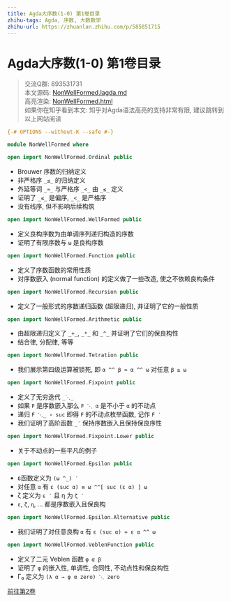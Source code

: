 ```yaml
---
title: Agda大序数(1-0) 第1卷目录
zhihu-tags: Agda, 序数, 大数数学
zhihu-url: https://zhuanlan.zhihu.com/p/585851715
---
```


# Agda大序数(1-0) 第1卷目录

> 交流Q群: 893531731  
> 本文源码: [NonWellFormed.lagda.md](https://github.com/choukh/agda-lvo/blob/main/src/NonWellFormed.lagda.md)  
> 高亮渲染: [NonWellFormed.html](https://choukh.github.io/agda-lvo/NonWellFormed.html)  
> 如果你在知乎看到本文: 知乎对Agda语法高亮的支持非常有限, 建议跳转到以上网站阅读  

```agda
{-# OPTIONS --without-K --safe #-}

module NonWellFormed where
```

```agda
open import NonWellFormed.Ordinal public
```

- Brouwer 序数的归纳定义
- 非严格序 `_≤_` 的归纳定义
- 外延等词 `_≈_` 与严格序 `_<_` 由 `_≤_` 定义
- 证明了 `_≤_` 是偏序, `_<_` 是严格序
- 没有线序, 但不影响后续构筑

```agda
open import NonWellFormed.WellFormed public
```

- 定义良构序数为由单调序列递归构造的序数
- 证明了有限序数与 `ω` 是良构序数

```agda
open import NonWellFormed.Function public
```

- 定义了序数函数的常用性质
- 对序数嵌入 (normal function) 的定义做了一些改造, 使之不依赖良构条件

```agda
open import NonWellFormed.Recursion public
```

- 定义了一般形式的序数递归函数 (超限递归), 并证明了它的一般性质

```agda
open import NonWellFormed.Arithmetic public
```

- 由超限递归定义了 `_+_`, `_*_` 和 `_^_` 并证明了它们的保良构性
- 结合律, 分配律, 等等

```agda
open import NonWellFormed.Tetration public
```

- 我们展示第四级运算被锁死, 即 `α ^^ β ≈ α ^^ ω` 对任意 `β ≥ ω`

```agda
open import NonWellFormed.Fixpoint public
```

- 定义了无穷迭代 `_⋱_`
- 如果 `F` 是序数嵌入那么 `F ⋱ α` 是不小于 `α` 的不动点
- 递归 `F ⋱_ ∘ suc` 即得 `F` 的不动点枚举函数, 记作 `F ′`
- 我们证明了高阶函数 `_′` 保持序数嵌入且保持保良序性

```agda
open import NonWellFormed.Fixpoint.Lower public
```

- 关于不动点的一些平凡的例子

```agda
open import NonWellFormed.Epsilon public
```

- ε函数定义为 `(ω ^_) ′`
- 对任意 `α` 有 `ε (suc α) ≡ ω ^^[ suc (ε α) ] ω`
- ζ 定义为 `ε ′` 且 η 为 `ζ ′`
- `ε`, `ζ`, `η`, ... 都是序数嵌入且保良构

```agda
open import NonWellFormed.Epsilon.Alternative public
```

- 我们证明了对任意良构 `α` 有 `ε (suc α) ≈ ε α ^^ ω`

```agda
open import NonWellFormed.VeblenFunction public
```

- 定义了二元 Veblen 函数 `φ α β`
- 证明了 `φ` 的嵌入性, 单调性, 合同性, 不动点性和保良构性
- Γ₀ 定义为 `(λ α → φ α zero) ⋱ zero`

[前往第2卷](https://choukh.github.io/agda-lvo/WellFormed.html)

